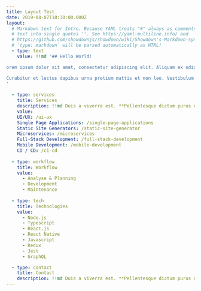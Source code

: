 ```yaml
---
title: Layout Test
date: 2019-08-07T18:30:00.000Z
layout: 
  # Markdown text for Intro. Because YAML treats "#" always as comments, use "===" for headings wrap whole
  # text into single quotes ''. See https://yaml-multiline.info/ and 
  # https://github.com/showdownjs/showdown/wiki/Showdown's-Markdown-syntax#headings
  # `type: markdown` will be parsed automatically as HTML!
  - type: text
    value: !!md '## Hello World!

orem ipsum dolor sit amet, consectetur adipiscing elit. Aliquam ex odio, elementum non luctus eget, mollis vitae orci. Quisque dapibus purus eget turpis accumsan congue. Quisque blandit dui non purus hendrerit, vel ornare eros dignissim. Integer malesuada velit consequat dolor vulputate, eu bibendum lectus suscipit. Vivamus dapibus, ipsum et lobortis lacinia, ex elit tristique ex, quis placerat lorem arcu quis ligula. Aliquam orci tellus, placerat eget velit at, egestas lobortis eros. Vestibulum ante ipsum primis in faucibus orci luctus et ultrices posuere cubilia Curae; Integer ut odio iaculis, vestibulum elit vel, sagittis nisl. Nam convallis quam id massa convallis mollis. Phasellus ut nunc ullamcorper, placerat lacus non, viverra libero. Curabitur semper urna tortor. Phasellus varius aliquam odio eu malesuada. Nunc tempus egestas ante, non mollis purus blandit a. Etiam ac vulputate elit.

Curabitur et lectus dapibus urna pretium mattis et non leo. Vestibulum a dui in ligula suscipit auctor sed id sapien. Cras diam felis, tristique dictum diam nec, dignissim congue quam. Curabitur nisi nulla, lobortis eget lacus et, molestie accumsan ex. Vestibulum varius et orci nec congue. Sed interdum ex erat. Ut bibendum egestas fermentum. Duis a viverra est. Pellentesque dictum purus neque, nec efficitur lectus malesuada nec. In sem sapien, venenatis nec erat eu, blandit scelerisque magna. In vitae mi nulla. Pellentesque malesuada, ante sit amet sodales egestas, justo lorem dictum urna, id bibendum est dolor id leo. Etiam vestibulum lorem in dolor molestie sodales. Donec sed consectetur dolor. Vivamus a dictum est. Etiam aliquet malesuada commodo.
'
    
  - type: services
    title: Services
    description: !!md Duis a viverra est. **Pellentesque dictum purus neque**, nec efficitur lectus malesuada nec. In sem sapien, venenatis nec erat eu, blandit scelerisque magna.
    value:
    UI/UX: /ui-ux
    Single Page Applications: /single-page-applications
    Static Site Generators: /static-site-generator
    Microservices: /microservices
    Full-Stack Development: /full-stack-development
    Mobile Development: /mobile-development 
    CI / CD: /ci-cd
  
  - type: workflow
    title: Workflow
    value:
      - Analyse & Planning
      - Development
      - Maintenance
  
  - type: tech
    title: Technologies
    value:
      - Node.js
      - Typescript
      - React.js
      - React Native
      - Javascript
      - Redux
      - Jest
      - GraphQL

  - type: contact
    title: Contact
    description: !!md Duis a viverra est. **Pellentesque dictum purus neque**, nec efficitur lectus malesuada nec. In sem sapien, venenatis nec erat eu, blandit scelerisque magna.
---
```

